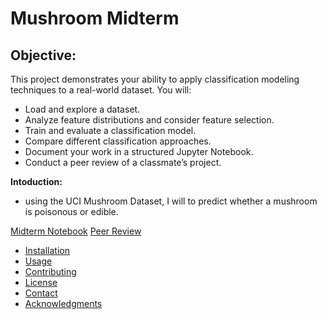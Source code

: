  # Mushroom Midterm 

## Objective:

This project demonstrates your ability to apply classification modeling techniques to a real-world dataset. You will:

- Load and explore a dataset.
- Analyze feature distributions and consider feature selection.
- Train and evaluate a classification model.
- Compare different classification approaches.
- Document your work in a structured Jupyter Notebook.
- Conduct a peer review of a classmate’s project.

__Intoduction:__

- using the UCI Mushroom Dataset, I will to predict whether a mushroom is poisonous or edible.

[Midterm Notebook](https://github.com/mindy0cruz/applied-ml-mcruz/blob/main/midterm/classification_mcruz.ipynb)
[Peer Review](URL)


- [Installation](#installation)
- [Usage](#usage)
- [Contributing](#contributing)
- [License](#license)
- [Contact](#contact)
- [Acknowledgments](#acknowledgments)
